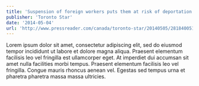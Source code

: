 ```yaml
---
title: 'Suspension of foreign workers puts them at risk of deportation'
publisher: 'Toronto Star'
date: '2014-05-04'
url: 'http://www.pressreader.com/canada/toronto-star/20140505/281840051680642'
---
```


Lorem ipsum dolor sit amet, consectetur adipiscing elit, sed do eiusmod tempor incididunt ut labore et dolore magna aliqua. Praesent elementum facilisis leo vel fringilla est ullamcorper eget. At imperdiet dui accumsan sit amet nulla facilities morbi tempus. Praesent elementum facilisis leo vel fringilla. Congue mauris rhoncus aenean vel. Egestas sed tempus urna et pharetra pharetra massa massa ultricies.